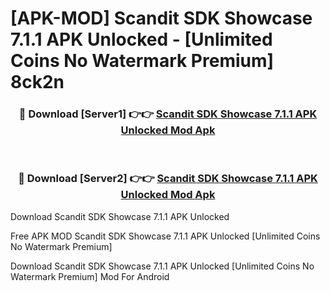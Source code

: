 # [APK-MOD] Scandit SDK Showcase 7.1.1 APK Unlocked - [Unlimited Coins No Watermark Premium] 8ck2n



<div align="center">
<h3>🔴 Download [Server1] 👉👉 <a href="https://momento.my/?title=Scandit_SDK_Showcase_7.1.1_APK_Unlocked">Scandit SDK Showcase 7.1.1 APK Unlocked Mod Apk</a></h3><br>

<h3>🔴 Download [Server2] 👉👉 <a href="https://momento.my/?title=Scandit_SDK_Showcase_7.1.1_APK_Unlocked">Scandit SDK Showcase 7.1.1 APK Unlocked Mod Apk</a></h3>
</div>



Download Scandit SDK Showcase 7.1.1 APK Unlocked 

Free APK MOD Scandit SDK Showcase 7.1.1 APK Unlocked [Unlimited Coins No Watermark Premium]

Download Scandit SDK Showcase 7.1.1 APK Unlocked [Unlimited Coins No Watermark Premium] Mod For Android

